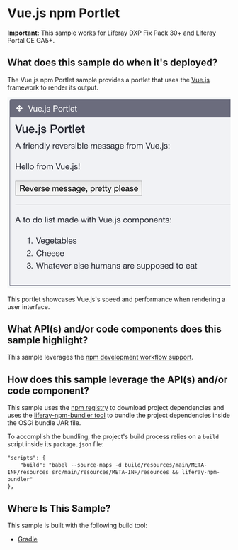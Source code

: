 # Vue.js npm Portlet [](id=vue-js-npm-portlet)

**Important:** This sample works for Liferay DXP Fix Pack 30+ and Liferay Portal
CE GA5+.

## What does this sample do when it's deployed? [](id=what-does-this-sample-do-when-its-deployed)

The Vue.js npm Portlet sample provides a portlet that uses the
[Vue.js](https://vuejs.org/) framework to render its output.

![Figure 1: Clicking the portlet's button reverses the message.](../../../../images/vuejs-npm-sample.png)

This portlet showcases Vue.js's speed and performance when rendering a user
interface.

## What API(s) and/or code components does this sample highlight? [](id=what-apis-and-or-code-components-does-this-sample-highlight)

This sample leverages the
[npm development workflow support](https://dev.liferay.com/develop/tutorials/-/knowledge_base/7-0/using-npm-in-your-portlets).

## How does this sample leverage the API(s) and/or code component? [](id=how-does-this-sample-leverage-the-apis-and-or-code-component)

This sample uses the [npm registry](https://www.npmjs.com/) to download project
dependencies and uses the
[liferay-npm-bundler tool](https://github.com/liferay/liferay-npm-build-tools/tree/master/packages/liferay-npm-bundler)
to bundle the project dependencies inside the OSGi bundle JAR file.

To accomplish the bundling, the project's build process relies on a `build`
script inside its `package.json` file:

    "scripts": {
        "build": "babel --source-maps -d build/resources/main/META-INF/resources src/main/resources/META-INF/resources && liferay-npm-bundler"
    },

## Where Is This Sample? [](id=where-is-this-sample)

This sample is built with the following build tool:

<!--
There are three different versions of this sample, each built with a different
build tool:

TODO: Replace above when tool is available for other build tools. -Cody
-->

- [Gradle](https://github.com/liferay/liferay-blade-samples/tree/master/gradle/apps/npm/vuejs-npm-portlet)
